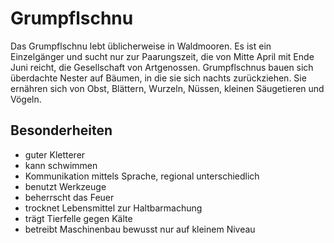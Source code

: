 # Grumpflschnu
Das Grumpflschnu lebt üblicherweise in Waldmooren. Es ist ein Einzelgänger und sucht nur zur Paarungszeit, die von Mitte April mit Ende Juni reicht, die Gesellschaft von Artgenossen. Grumpflschnus bauen sich überdachte Nester auf Bäumen, in die sie sich nachts zurückziehen. Sie ernähren sich von Obst, Blättern, Wurzeln, Nüssen, kleinen Säugetieren und Vögeln.
## Besonderheiten
* guter Kletterer
* kann schwimmen
* Kommunikation mittels Sprache, regional unterschiedlich
* benutzt Werkzeuge
* beherrscht das Feuer
* trocknet Lebensmittel zur Haltbarmachung
* trägt Tierfelle gegen Kälte
* betreibt Maschinenbau bewusst nur auf kleinem Niveau
